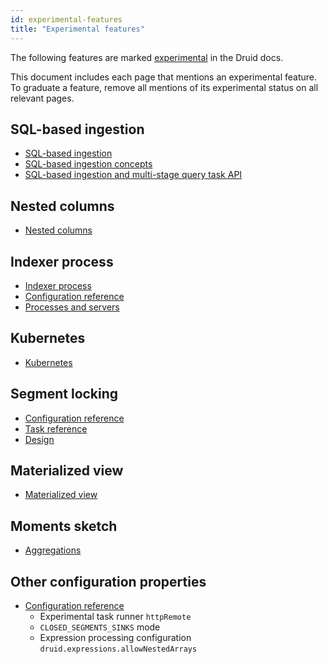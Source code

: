 ```yaml
---
id: experimental-features
title: "Experimental features"
---
```


<!--
  ~ Licensed to the Apache Software Foundation (ASF) under one
  ~ or more contributor license agreements.  See the NOTICE file
  ~ distributed with this work for additional information
  ~ regarding copyright ownership.  The ASF licenses this file
  ~ to you under the Apache License, Version 2.0 (the
  ~ "License"); you may not use this file except in compliance
  ~ with the License.  You may obtain a copy of the License at
  ~
  ~   http://www.apache.org/licenses/LICENSE-2.0
  ~
  ~ Unless required by applicable law or agreed to in writing,
  ~ software distributed under the License is distributed on an
  ~ "AS IS" BASIS, WITHOUT WARRANTIES OR CONDITIONS OF ANY
  ~ KIND, either express or implied.  See the License for the
  ~ specific language governing permissions and limitations
  ~ under the License.
  -->

The following features are marked [experimental](./experimental.md) in the Druid docs.

This document includes each page that mentions an experimental feature. To graduate a feature, remove all mentions of its experimental status on all relevant pages.

## SQL-based ingestion

- [SQL-based ingestion](../multi-stage-query/index.md)
- [SQL-based ingestion concepts](../multi-stage-query/concepts.md)
- [SQL-based ingestion and multi-stage query task API](../multi-stage-query/api.md)

## Nested columns

- [Nested columns](../querying/nested-columns.md)

## Indexer process

- [Indexer process](../design/indexer.md)
- [Configuration reference](../configuration/index.md)
- [Processes and servers](../design/processes.md)

## Kubernetes

- [Kubernetes](../development/extensions-core/kubernetes.md)

## Segment locking

- [Configuration reference](../configuration/index.md)
- [Task reference](../ingestion/tasks.md)
- [Design](../design/architecture.md)

## Materialized view

- [Materialized view](../development/extensions-contrib/materialized-view.md)

## Moments sketch

- [Aggregations](../querying/aggregations.md)

## Other configuration properties

- [Configuration reference](../configuration/index.md)
   - Experimental task runner `httpRemote`
   - `CLOSED_SEGMENTS_SINKS` mode
   - Expression processing configuration `druid.expressions.allowNestedArrays`
